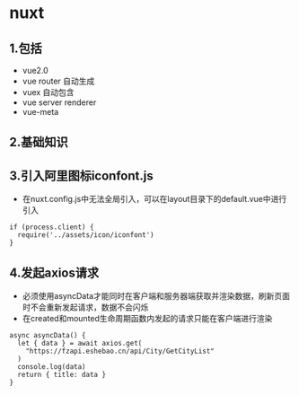# nuxt

## 1.包括

- vue2.0
- vue router 自动生成
- vuex 自动包含
- vue server renderer
- vue-meta

## 2.基础知识

## 3.引入阿里图标iconfont.js

- 在nuxt.config.js中无法全局引入，可以在layout目录下的default.vue中进行引入

```
if (process.client) {
  require('../assets/icon/iconfont')
}
```

## 4.发起axios请求

- 必须使用asyncData才能同时在客户端和服务器端获取并渲染数据，刷新页面时不会重新发起请求，数据不会闪烁
- 在created和mounted生命周期函数内发起的请求只能在客户端进行渲染

```
async asyncData() {
  let { data } = await axios.get(
    "https://fzapi.eshebao.cn/api/City/GetCityList"
  )
  console.log(data)
  return { title: data }
}
```


